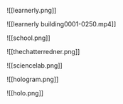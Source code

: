 ![[learnerly.png]]

![[learnerly building0001-0250.mp4]]

![[school.png]]

![[thechatterredner.png]]

![[sciencelab.png]]

![[hologram.png]]

![[holo.png]]